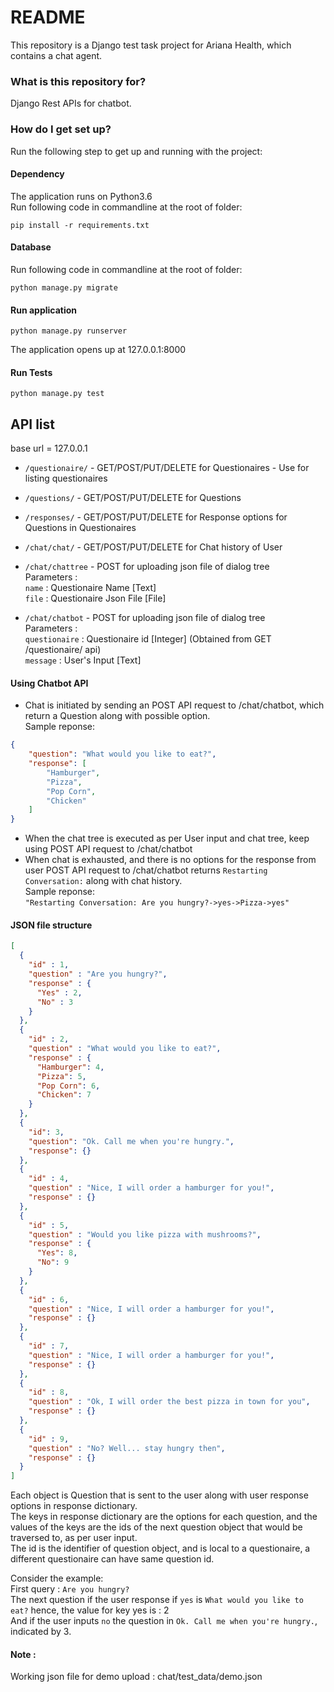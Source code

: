 # README #

This repository is a Django test task project for Ariana Health, which contains a chat agent. 

### What is this repository for? ###
Django Rest APIs for chatbot.

### How do I get set up? ###

Run the following step to get up and running with the project:

#### Dependency
The application runs on Python3.6<br>
Run following code in commandline at the root of folder:

`pip install -r requirements.txt`

#### Database

Run following code in commandline at the root of folder:

`python manage.py migrate`

#### Run application 
`python manage.py runserver`

The application opens up at 127.0.0.1:8000

#### Run Tests
`python manage.py test`



## API list

base url = 127.0.0.1

* `/questionaire/` - GET/POST/PUT/DELETE for Questionaires - Use for listing questionaires
* `/questions/` - GET/POST/PUT/DELETE for Questions
* `/responses/` - GET/POST/PUT/DELETE for Response options for Questions in Questionaires
* `/chat/chat/` - GET/POST/PUT/DELETE for Chat history of User
* `/chat/chattree` - POST for uploading json file of dialog tree<br>
Parameters : <br>
`name` : Questionaire Name [Text]<br>
`file` : Questionaire Json File [File]

* `/chat/chatbot` - POST for uploading json file of dialog tree<br>
Parameters : <br>
`questionaire` : Questionaire id [Integer] (Obtained from GET /questionaire/ api)<br> 
`message` : User's Input [Text]

#### Using Chatbot API

* Chat is initiated by sending an POST API request to /chat/chatbot, which return a Question
along with possible option.<br>
Sample reponse:<br>
```json
{
    "question": "What would you like to eat?",
    "response": [
        "Hamburger",
        "Pizza",
        "Pop Corn",
        "Chicken"
    ]
}
```

* When the chat tree is executed as per User input and chat tree, keep using POST API request to /chat/chatbot
* When chat is exhausted, and there is no options for the response from user POST API request to /chat/chatbot returns 
`Restarting Conversation:` along with chat history.<br>
Sample reponse:<br>
`"Restarting Conversation: Are you hungry?->yes->Pizza->yes"`


#### JSON file structure
```json
[
  {
    "id" : 1,
    "question" : "Are you hungry?",
    "response" : {
      "Yes" : 2,
      "No" : 3
    }
  },
  {
    "id" : 2,
    "question" : "What would you like to eat?",
    "response" : {
      "Hamburger": 4,
      "Pizza": 5,
      "Pop Corn": 6,
      "Chicken": 7
    }
  },
  {
    "id": 3,
    "question": "Ok. Call me when you're hungry.",
    "response": {}
  },
  {
    "id" : 4,
    "question" : "Nice, I will order a hamburger for you!",
    "response" : {}
  },
  {
    "id" : 5,
    "question" : "Would you like pizza with mushrooms?",
    "response" : {
      "Yes": 8,
      "No": 9
    }
  },
  {
    "id" : 6,
    "question" : "Nice, I will order a hamburger for you!",
    "response" : {}
  },
  {
    "id" : 7,
    "question" : "Nice, I will order a hamburger for you!",
    "response" : {}
  },
  {
    "id" : 8,
    "question" : "Ok, I will order the best pizza in town for you",
    "response" : {}
  },
  {
    "id" : 9,
    "question" : "No? Well... stay hungry then",
    "response" : {}
  }
]
```

Each object is Question that is sent to the user along with user response options in response dictionary.<br>
The keys in response dictionary are the options for each question, and the values of the keys are the ids of the
next question object that would be traversed to, as per user input.<br>
The id is the identifier of question object, and is local to a questionaire, a different questionaire can have same question id.


Consider the example:<br>
First query : 
`Are you hungry?`<br>
The next question if the user response if `yes` is `What would you like to eat?` hence, the value for key yes is : 2
<br>And if the user inputs `no` the question in `Ok. Call me when you're hungry.`, indicated by 3.

<H4>Note :</H4> Working json file for demo upload : chat/test_data/demo.json